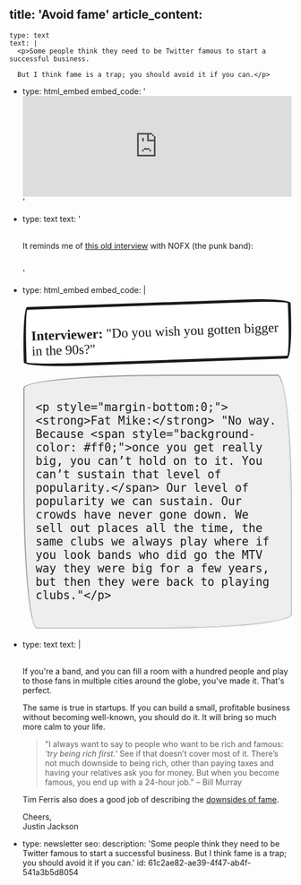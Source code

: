 title: 'Avoid fame'
article_content:
  -
    type: text
    text: |
      <p>Some people think they need to be Twitter famous to start a successful business.
      
      But I think fame is a trap; you should avoid it if you can.</p>
  -
    type: html_embed
    embed_code: '<iframe width="100%" height="180" frameborder="no" scrolling="no" seamless src="https://share.transistor.fm/e/9a1acf3a"></iframe>'
  -
    type: text
    text: '<p><br>It reminds me of <a href="https://nowtoronto.com/news/interview-fat-mike-of-nofx/">this old interview</a> with NOFX (the punk band):<br><br></p>'
  -
    type: html_embed
    embed_code: |
      <div style="border-width: 5px; border-style: solid; border-radius: 15px 125px 15px 155px/ 155px 15px 125px 15px; padding:10px; margin-bottom:20px; background: #fff; font-family: Shadows Into Light,cursive; font-size: 24px;  transform: rotate(-2deg);">
        <p style="margin-bottom:0;"><strong>Interviewer:</strong> "Do you wish you gotten bigger in the 90s?"</p>
      </div>
      
      <div style="border-width: 3px; border-style: ridge; border-radius: 255px 25px 225px 25px/25px 225px 25px 255px; padding:20px; margin-bottom:20px; background: #eee; font-family: Shadows Into Light,cursive; font-size: 24px;">
        
        <p style="margin-bottom:0;"><strong>Fat Mike:</strong> "No way. Because <span style="background-color: #ff0;">once you get really big, you can’t hold on to it. You can’t sustain that level of popularity.</span> Our level of popularity we can sustain. Our crowds have never gone down. We sell out places all the time, the same clubs we always play where if you look bands who did go the MTV way they were big for a few years, but then they were back to playing clubs."</p>
      
      </div>
  -
    type: text
    text: |
      <p><br>If you're a band, and you can fill a room with a hundred people and play to those fans in multiple cities around the globe, you've made it. That's perfect.
      
      The same is true in startups. If you can build a small, profitable business without becoming well-known, you should do it. It will bring so much more calm to your life.<br></p><blockquote><p>"I always want to say to people who want to be rich and famous: <i>‘try being rich first.’</i> See if that doesn’t cover most of it. There’s not much downside to being rich, other than paying taxes and having your relatives ask you for money. But when you become famous, you end up with a 24-hour job." – Bill Murray</p></blockquote><p>Tim Ferris also does a good job of describing the <a href="https://tim.blog/2020/02/02/reasons-to-not-become-famous/">downsides of fame</a>.</p><p>Cheers,<br>Justin Jackson</p>
  -
    type: newsletter
seo:
  description: 'Some people think they need to be Twitter famous to start a successful business. But I think fame is a trap; you should avoid it if you can.'
id: 61c2ae82-ae39-4f47-ab4f-541a3b5d8054
